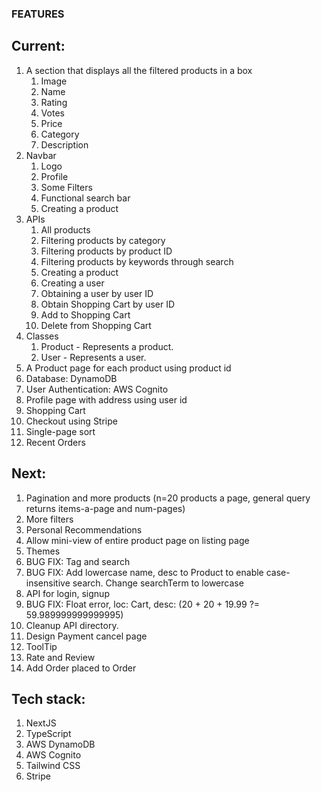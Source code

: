 ### FEATURES
## Current:
1. A section that displays all the filtered products in a box
    1. Image
    2. Name
    3. Rating
    4. Votes
    5. Price
    6. Category
    7. Description
2. Navbar
    1. Logo
    2. Profile
    3. Some Filters
    4. Functional search bar
    5. Creating a product
3. APIs
    1. All products
    2. Filtering products by category
    3. Filtering products by product ID
    4. Filtering products by keywords through search
    5. Creating a product
    6. Creating a user
    7. Obtaining a user by user ID
    8. Obtain Shopping Cart by user ID
    9. Add to Shopping Cart
    10. Delete from Shopping Cart
4. Classes
    1. Product - Represents a product.
    2. User - Represents a user.
5. A Product page for each product using product id
6. Database: DynamoDB
7. User Authentication: AWS Cognito
8. Profile page with address using user id
9. Shopping Cart
10. Checkout using Stripe
11. Single-page sort
12. Recent Orders

## Next:
1. Pagination and more products (n=20 products a page, general query returns items-a-page and num-pages)
2. More filters
3. Personal Recommendations
4. Allow mini-view of entire product page on listing page
5. Themes
6. BUG FIX: Tag and search
7. BUG FIX: Add lowercase name, desc to Product to enable case-insensitive search. Change searchTerm to lowercase
8. API for login, signup
9. BUG FIX: Float error, loc: Cart, desc: (20 + 20 + 19.99 ?= 59.989999999999995)
10. Cleanup API directory.
11. Design Payment cancel page
12. ToolTip
13. Rate and Review
14. Add Order placed to Order

## Tech stack:
1. NextJS
2. TypeScript
3. AWS DynamoDB
4. AWS Cognito
5. Tailwind CSS
6. Stripe